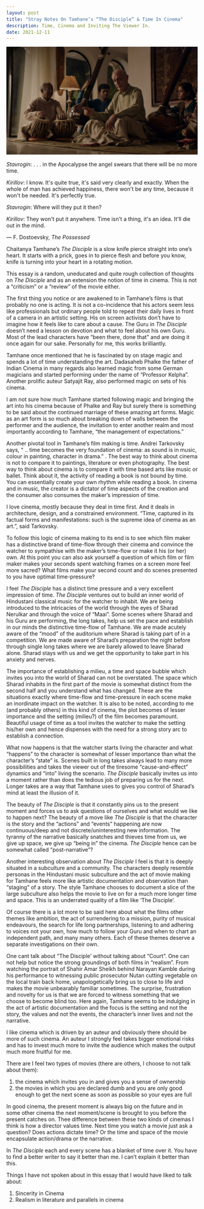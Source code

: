 ```yaml
---
layout: post
title: "Stray Notes On Tamhane’s “The Disciple” & Time In Cinema"
description: Time, Cinema and Inviting The Viewer In. 
date: 2021-12-11
---
```


![The Disciple](https://raw.githubusercontent.com/AbhiK24/abhik24.github.io/master/Brody-TheDisciple.jpg)


*Stavrogin*: . . . in the Apocalypse the angel swears that there will be no more time.

*Kirillov*: I know. It's quite true, it's said very clearly and exactly. When the whole of man has achieved happiness, there won't be any time, because it won't be needed. It's perfectly true.

*Stavrogin*: Where will they put it then?

*Kirillov*: They won't put it anywhere. Time isn't a thing, it's an idea. It'll die out in the mind.

— F. Dostoevsky, *The Possessed*




Chaitanya Tamhane’s *The Disciple* is a slow knife pierce straight into one’s heart. It starts with a prick, goes in to pierce flesh and before you know, knife is turning into your heart in a rotating motion.

This essay is a random, uneducated and quite rough collection of thoughts on *The Disciple* and as an extension the notion of time in cinema. This is not a “criticism” or a “review” of the movie either.

The first thing you notice or are awakened to in Tamhane’s films is that probably no one is acting. It is not a co-incidence that his actors seem less like professionals but ordinary people told to repeat their daily lives in front of a camera in an artistic setting. His on screen activists don’t have to imagine how it feels like to care about a cause. The Guru in *The Disciple*  doesn’t need a lesson on devotion and what to feel about his own Guru. Most of the lead characters have “been there, done that” and are doing it once again for our sake. Personally for me, this works brilliantly.
 
Tamhane once mentioned that he is fascinated by on stage magic and spends a lot of time understanding the art. Dadasaheb Phalke the father of Indian Cinema in many regards also learned magic from some German magicians and started performing under the name of “Professor Kelpha”. Another prolific auteur Satyajit Ray, also performed magic on sets of his cinema. 

I am not sure how much Tamhane started following magic and bringing the art into his cinema because of Phalke and Ray but surely there is something to be said about the continued marriage of these amazing art forms. Magic as an art form is so much about breaking down of walls between the performer and the audience, the invitation to enter another realm and most importantly according to Tamhane, “the management of expectations.”

Another pivotal tool in Tamhane’s film making is time. Andrei Tarkovsky says, “ .. time becomes the very foundation of cinema: as sound is in music, colour in painting, character in drama.” . The best way to think about cinema is not to compare it to paintings, literature or even photography. The best way to think about cinema is to compare it with time based arts like music or ballet. Think about it, the activity of reading a book is not bound by time. You can essentially create your own rhythm while reading a book. In cinema and in music, the creator is a dictator of time aspects of the creation and the consumer also consumes the maker’s impression of time.

I love cinema, mostly because they deal in time first. And it deals in architecture, design, and a constrained environment. “Time, captured in its factual forms and manifestations: such is
the supreme idea of cinema as an art.”, said Tarkovsky.

To follow this logic of cinema making to its end is to see which film maker has a distinctive brand of time-flow through their cinema and convince the watcher to sympathise with the maker’s time-flow or make it his (or her) own. At this point you can also ask yourself a question of which film or film maker makes your seconds spent watching frames on a screen more feel more sacred? What films make your second count and do scenes presented to you have optimal time-pressure?

I feel *The Disciple* has a distinct time pressure and a very excellent impression of time. *The Disciple* ventures out to build an inner world of Hindustani classical music for the watcher to inhabit. We are being introduced to the intricacies of the world through the eyes of Sharad Nerulkar and through the voice of  “Maai”. Some scenes where Sharad and his Guru are performing, the long takes, help us set the pace and establish in our minds the distinctive time-flow of Tamhane. We are made acutely aware of the “mood” of the auditorium where Sharad is taking part of in a competition. We are made aware of Sharad’s preparation the night before through single long takes where we are barely allowed to leave Sharad alone. Sharad stays with us and we get the opportunity to take part in his anxiety and nerves.

The importance of establishing a milieu, a time and space bubble which invites you into the world of Sharad can not be overstated. The space which Sharad inhabits in the first part of the movie is somewhat distinct from the second half and you understand what has changed. These are the situations exactly where time-flow and time-pressure in each scene make an inordinate impact on the watcher. It is also to be noted, according to me (and probably others) in this kind of cinema, the plot becomes of lesser importance and the setting (milieu?) of the film becomes paramount. Beautiful usage of time as a tool invites the watcher to make the setting his/her own and hence dispenses with the need for a strong story arc to establish a connection. 

What now happens is that the watcher starts living the character and what “happens” to the character is somewhat of lesser importance than what the character’s “state” is. Scenes built in long takes always lead to many more possibilities and takes the viewer out of the tiresome “cause-and-effect” dynamics and “into” living the scenario. *The Disciple* basically invites us into a moment rather than does the tedious job of preparing us for the next. Longer takes are a way that Tamhane uses to gives you control of Sharad’s mind at least the illusion of it. 

The beauty of *The Disciple* is that it constantly pins us to the present moment and forces us to ask questions of ourselves and what would we like to happen next? The beauty of a move like *The Disciple* is that the character is the story and the “actions” and “events” happening are now continuous/deep and not discrete/uninteresting new information. The tyranny of the narrative basically snatches and thieves time from us, we give up space, we give up “being in” the cinema. *The Disciple* hence can be somewhat called “post-narrative”?

Another interesting observation about *The Disciple* I feel is that it is deeply situated in a subculture and a community. The characters deeply resemble personas in the Hindustani music subculture and the act of movie making for Tamhane feels more like artistic documentation and observation than “staging” of a story. The style Tamhane chooses to document a slice of the large subculture also helps the movie to live on for a much more longer time and space. This is an underrated quality of a film like ‘The Disciple’.

Of course there is a lot more to be said here about what the films other themes like ambition, the act of surrendering to a mission, purity of musical endeavours, the search for life long partnerships, listening to and adhering to voices not your own, how much to follow your Guru and when to chart an independent path, and many many others. Each of these themes deserve a separate investigations on their own.

One cant talk about “The Disciple’ without talking about “Court”. One can not help but notice the strong groundings of both films in “realism”. From watching the portrait of Shahir Amar Sheikh behind Narayan Kamble during his performance to witnessing public prosecutor Nutan cutting vegetable on the local train back home, unapologetically bring us to close to life and makes the movie unbearably familiar sometimes. The surprise, frustration and novelty for us is that we are forced to witness something that we choose to become blind too. Here again, Tamhane seems to be indulging in the act of artistic documentation and the focus is the setting and not the story, the values and not the events, the character’s inner lives and not the narrative. 


I like cinema which is driven by an auteur and obviously there should be more of such cinema. An auteur I strongly feel takes bigger emotional risks and has to invest much more to invite the audience which makes the output much more fruitful for me.

There are I feel two types of movies (there are others, I choose to not talk about them):
1. the cinema which invites you in and gives you a sense of ownership 
2. the movies in which you are declared dumb and you are only good enough to get the next scene as soon as possible so your eyes are full

In good cinema, the present moment is always big on the future and in some other cinema the next moment/scene is brought to you before the present catches on. Thee difference between these two kinds of cinemas I think is how a director values time. Next time you watch a movie just ask a question? Does actions dictate time? Or the time and space of the movie encapsulate action/drama or the narrative.

In *The Disciple* each and every scene has a blanket of time over it. You have to find a better writer to say it better than me. I can’t explain it better than this.



Things I have not spoken about in this essay that I would have liked to talk about:
1. Sincerity in Cinema
2. Realism in literature and parallels in cinema







